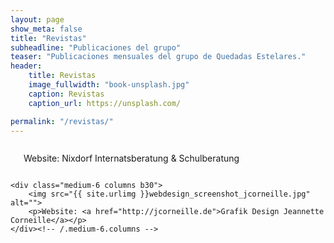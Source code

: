 ```yaml
---
layout: page
show_meta: false
title: "Revistas"
subheadline: "Publicaciones del grupo"
teaser: "Publicaciones mensuales del grupo de Quedadas Estelares."
header:
    title: Revistas
    image_fullwidth: "book-unsplash.jpg"
    caption: Revistas
    caption_url: https://unsplash.com/

permalink: "/revistas/"
---
```


<!--more-->

<div class="row t60">
    <div class="medium-6 columns b30">
        <img src="{{ site.urlimg }}webdesign_screenshot_nixdorf.jpg" alt="">
        <p> Website: Nixdorf Internatsberatung &amp; Schulberatung</p>
    </div><!-- /.medium-6.columns -->

    <div class="medium-6 columns b30">
        <img src="{{ site.urlimg }}webdesign_screenshot_jcorneille.jpg" alt="">
        <p>Website: <a href="http://jcorneille.de">Grafik Design Jeannette Corneille</a></p>
    </div><!-- /.medium-6.columns -->
</div><!-- /.row -->
